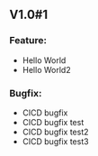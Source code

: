 ## V1.0#1

### Feature:
- Hello World
- Hello World2

### Bugfix:
- CICD bugfix
- CICD bugfix test
- CICD bugfix test2
- CICD bugfix test3